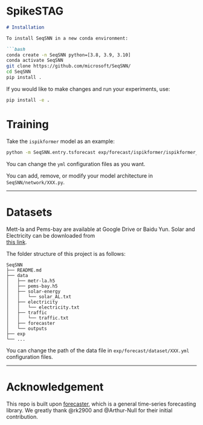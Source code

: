 # SpikeSTAG
```markdown
# Installation

To install SeqSNN in a new conda environment:

```bash
conda create -n SeqSNN python=[3.8, 3.9, 3.10]  
conda activate SeqSNN  
git clone https://github.com/microsoft/SeqSNN/  
cd SeqSNN  
pip install .  
```

If you would like to make changes and run your experiments, use:

```bash
pip install -e .
```

# Training

Take the `ispikformer` model as an example:

```bash
python -m SeqSNN.entry.tsforecast exp/forecast/ispikformer/ispikformer_electricity.yml  
```

You can change the `yml` configuration files as you want.

You can add, remove, or modify your model architecture in `SeqSNN/network/XXX.py`.

---

# Datasets

Mett-la and Pems-bay are available at Google Drive or Baidu Yun. Solar and Electricity can be downloaded from  
[this link](https://github.com/laiguokun/multivariate-time-series-data).

The folder structure of this project is as follows:

```
SeqSNN
├── README.md
├── data
│   ├── metr-la.h5
│   ├── pems-bay.h5
│   ├── solar-energy
│   │   └── solar_AL.txt
│   ├── electricity
│   │   └── electricity.txt
│   ├── traffic
│   │   └── traffic.txt
│   ├── forecaster
│   └── outputs
├── exp
└── ...
```

You can change the path of the data file in `exp/forecast/dataset/XXX.yml` configuration files.

---

# Acknowledgement

This repo is built upon [forecaster](https://github.com/Arthur-Null/SRD), which is a general time-series forecasting library. We greatly thank @rk2900 and @Arthur-Null for their initial contribution.
```
